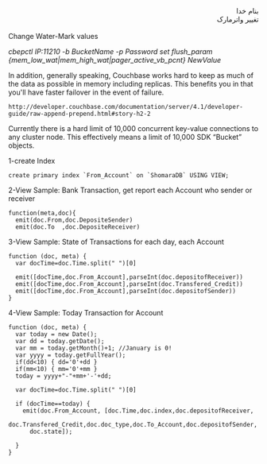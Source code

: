 <div dir="rtl">بنام خدا</div>

<div dir="rtl">تغییر واترمارک</div><br/>
Change Water-Mark values<br/>

   *cbepctl* _IP:11210_ *-b* _BucketName_ *-p* _Password_ *set* *flush_param* _{*mem_low_wat*|*mem_high_wat*|*pager_active_vb_pcnt*}_ _NewValue_

In addition, generally speaking, Couchbase works hard to keep as much of the data as possible in memory including replicas. This benefits you in that you'll have faster failover in the event of failure. 

    http://developer.couchbase.com/documentation/server/4.1/developer-guide/raw-append-prepend.html#story-h2-2

Currently there is a hard limit of 10,000 concurrent key-value connections to any cluster node. This effectively means a limit of 10,000 SDK “Bucket” objects.

1-create Index

    create primary index `From_Account` on `ShomaraDB` USING VIEW;
    

2-View Sample: Bank Transaction, get report each Account who sender or receiver

    function(meta,doc){
      emit(doc.From,doc.DepositeSender)
      emit(doc.To  ,doc.DepositeReceiver)

3-View Sample: State of Transactions for each day, each Account

    function (doc, meta) {
      var docTime=doc.Time.split(" ")[0]
          
      emit([docTime,doc.From_Account],parseInt(doc.depositofReceiver))
      emit([docTime,doc.From_Account],parseInt(doc.Transfered_Credit))
      emit([docTime,doc.From_Account],parseInt(doc.depositofSender))
    }

4-View Sample: Today Transaction for Account

    function (doc, meta) {
      var today = new Date();
      var dd = today.getDate();
      var mm = today.getMonth()+1; //January is 0!
      var yyyy = today.getFullYear();
      if(dd<10) { dd='0'+dd } 
      if(mm<10) { mm='0'+mm } 
      today = yyyy+"-"+mm+'-'+dd;
        
      var docTime=doc.Time.split(" ")[0]
        
      if (docTime==today) {
        emit(doc.From_Account, [doc.Time,doc.index,doc.depositofReceiver,
          doc.Transfered_Credit,doc.doc_type,doc.To_Account,doc.depositofSender,
          doc.state]);
      
      }
    }


<div dir="rtl"></div>
<div dir="rtl"></div>
<div dir="rtl"></div>
